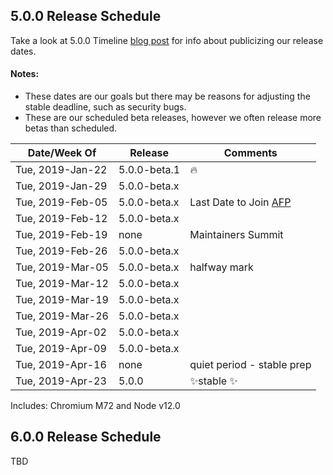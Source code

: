 ## 5.0.0 Release Schedule
Take a look at 5.0.0 Timeline [blog post](https://electronjs.org/blog/electron-5-0-timeline) for info about publicizing our release dates.
#### Notes:
- These dates are our goals but there may be reasons for adjusting the stable deadline, such as security bugs.
- These are our scheduled beta releases, however we often release more betas than scheduled.

| Date/Week Of    | Release      | Comments       |
| --------------- | ------------ | -------------- |
| Tue, 2019-Jan-22 | 5.0.0-beta.1 |🔥 |
| Tue, 2019-Jan-29 | 5.0.0-beta.x ||
| Tue, 2019-Feb-05 | 5.0.0-beta.x |Last Date to Join [AFP](https://electronjs.org/blog/app-feedback-program)|
| Tue, 2019-Feb-12 | 5.0.0-beta.x ||
| Tue, 2019-Feb-19 | none | Maintainers Summit |
| Tue, 2019-Feb-26 | 5.0.0-beta.x ||
| Tue, 2019-Mar-05 | 5.0.0-beta.x | halfway mark |
| Tue, 2019-Mar-12 | 5.0.0-beta.x ||
| Tue, 2019-Mar-19 | 5.0.0-beta.x ||
| Tue, 2019-Mar-26 | 5.0.0-beta.x ||
| Tue, 2019-Apr-02 | 5.0.0-beta.x ||
| Tue, 2019-Apr-09 | 5.0.0-beta.x ||
| Tue, 2019-Apr-16 | none | quiet period - stable prep |
| Tue, 2019-Apr-23 | 5.0.0 |✨stable ✨|
Includes: Chromium M72 and Node v12.0

## 6.0.0 Release Schedule
TBD
